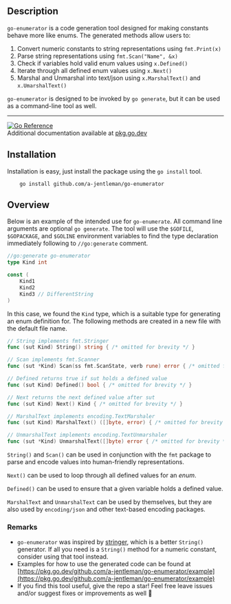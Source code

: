 ## Description

`go-enumerator` is a code generation tool designed for making constants behave more
like enums. The generated methods allow users to:

1. Convert numeric constants to string representations using `fmt.Print(x)`
2. Parse string representations using `fmt.Scan("Name", &x)`
3. Check if variables hold valid enum values using `x.Defined()`
4. Iterate through all defined enum values using `x.Next()`
5. Marshal and Unmarshal into text/json using `x.MarshalText()` and `x.UmarshalText()`

`go-enumerator` is designed to be invoked by `go generate`,
but it can be used as a command-line tool as well.

---

[![Go Reference](https://pkg.go.dev/badge/github.com/a-jentleman/go-enumerator.svg)](https://pkg.go.dev/github.com/a-jentleman/go-enumerator) <br />
Additional documentation available at [pkg.go.dev](https://pkg.go.dev/github.com/a-jentleman/go-enumerator)

## Installation

Installation is easy, just install the package using the `go install` tool.

```shell
    go install github.com/a-jentleman/go-enumerator
```

## Overview

Below is an example of the intended use for `go-enumerate`.
All command line arguments are optional `go generate`.
The tool will use the `$GOFILE`, `$GOPACKAGE`, and `$GOLINE` environment variables
to find the type declaration immediately following to `//go:generate` comment.

```go
//go:generate go-enumerator
type Kind int

const (
	Kind1
	Kind2
	Kind3 // DifferentString
)
```

In this case, we found the `Kind` type, which is a suitable type for generating an enum definition for.
The following methods are created in a new file with the default file name.

```go
// String implements fmt.Stringer
func (sut Kind) String() string { /* omitted for brevity */ }

// Scan implements fmt.Scanner
func (sut *Kind) Scan(ss fmt.ScanState, verb rune) error { /* omitted for brevity */ }

// Defined returns true if sut holds a defined value
func (sut Kind) Defined() bool { /* omitted for brevity */ }

// Next returns the next defined value after sut
func (sut Kind) Next() Kind { /* omitted for brevity */ }

// MarshalText implements encoding.TextMarshaler
func (sut Kind) MarshalText() ([]byte, error) { /* omitted for brevity */ }

// UnmarshalText implements encoding.TextUnmarshaler
func (sut *Kind) UnmarshalText([]byte) error { /* omitted for brevity */ }
```

`String()` and `Scan()` can be used in conjunction with the `fmt` package to parse
and encode values into human-friendly representations.

`Next()` can be used to loop through all defined values for an _enum_.

`Defined()` can be used to ensure that a given variable holds a defined value.

`MarshalText` and `UnmarshalText` can be used by themselves, but they are also
used by `encoding/json` and other text-based encoding packages.

### Remarks

- `go-enumerator` was inspired by [stringer](https://pkg.go.dev/golang.org/x/tools/cmd/stringer), which is a better `String()` generator. If all you need is a `String()` method for a numeric constant, consider using that tool instead.
- Examples for how to use the generated code can be found at [https://pkg.go.dev/github.com/a-jentleman/go-enumerator/example](https://pkg.go.dev/github.com/a-jentleman/go-enumerator/example)
- If you find this tool useful, give the repo a star! Feel free leave issues and/or suggest fixes or improvements as well 🙂
